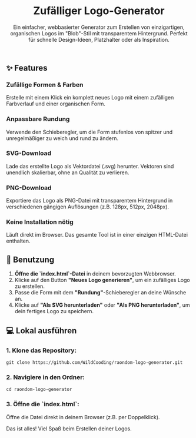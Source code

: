 <!DOCTYPE html>
<html lang="de">
<head>
    <meta charset="UTF-8">
    <meta name="viewport" content="width=device-width, initial-scale=1.0">
   
</head>
<body class="bg-gray-900 text-gray-300">

<div class="container mx-auto max-w-4xl px-4 py-12">

<header class="text-center mb-12">
            <h1 class="text-5xl font-bold text-white mb-4">Zufälliger Logo-Generator</h1>
            <p class="text-xl text-gray-400">
                Ein einfacher, webbasierter Generator zum Erstellen von einzigartigen, organischen Logos im "Blob"-Stil mit transparentem Hintergrund. Perfekt für schnelle Design-Ideen, Platzhalter oder als Inspiration.
            </p>
</header>

<main>
           


<section id="features" class="mb-16">
                <h2 class="text-3xl font-bold text-white text-center mb-8">✨ Features</h2>
                <div class="grid grid-cols-1 md:grid-cols-2 gap-6">
                    <div class="bg-gray-800 rounded-xl p-6 shadow-lg">
                        <h3 class="text-xl font-bold text-white mb-2">Zufällige Formen & Farben</h3>
                        <p class="text-gray-400">Erstelle mit einem Klick ein komplett neues Logo mit einem zufälligen Farbverlauf und einer organischen Form.</p>
                    </div>
                    <div class="bg-gray-800 rounded-xl p-6 shadow-lg">
                        <h3 class="text-xl font-bold text-white mb-2">Anpassbare Rundung</h3>
                        <p class="text-gray-400">Verwende den Schieberegler, um die Form stufenlos von spitzer und unregelmäßiger zu weich und rund zu ändern.</p>
                    </div>
                    <div class="bg-gray-800 rounded-xl p-6 shadow-lg">
                        <h3 class="text-xl font-bold text-white mb-2">SVG-Download</h3>
                        <p class="text-gray-400">Lade das erstellte Logo als Vektordatei (.svg) herunter. Vektoren sind unendlich skalierbar, ohne an Qualität zu verlieren.</p>
                    </div>
                    <div class="bg-gray-800 rounded-xl p-6 shadow-lg">
                        <h3 class="text-xl font-bold text-white mb-2">PNG-Download</h3>
                        <p class="text-gray-400">Exportiere das Logo als PNG-Datei mit transparentem Hintergrund in verschiedenen gängigen Auflösungen (z.B. 128px, 512px, 2048px).</p>
                    </div>
                    <div class="bg-gray-800 rounded-xl p-6 shadow-lg md:col-span-2">
                        <h3 class="text-xl font-bold text-white mb-2">Keine Installation nötig</h3>
                        <p class="text-gray-400">Läuft direkt im Browser. Das gesamte Tool ist in einer einzigen HTML-Datei enthalten.</p>
                    </div>
                </div>
            </section>


<div class="grid grid-cols-1 md:grid-cols-2 gap-12">
                <section id="usage">
                    <h2 class="text-3xl font-bold text-white mb-6">🚀 Benutzung</h2>
                    <ol class="list-decimal list-inside space-y-4 text-lg">
                        <li><strong>Öffne die `index.html`-Datei</strong> in deinem bevorzugten Webbrowser.</li>
                        <li>Klicke auf den Button <strong>"Neues Logo generieren"</strong>, um ein zufälliges Logo zu erstellen.</li>
                        <li>Passe die Form mit dem <strong>"Rundung"</strong>-Schieberegler an deine Wünsche an.</li>
                        <li>Klicke auf <strong>"Als SVG herunterladen"</strong> oder <strong>"Als PNG herunterladen"</strong>, um dein fertiges Logo zu speichern.</li>
                    </ol>
                </section>

<section id="local-dev">
                    <h2 class="text-3xl font-bold text-white mb-6">💻 Lokal ausführen</h2>
                    <div class="space-y-4">
                        <div>
                            <h3 class="font-semibold text-white">1. Klone das Repository:</h3>
                            <pre class="bg-gray-950 rounded-md p-4 mt-2 text-sm text-gray-300 overflow-x-auto"><code>git clone https://github.com/WildCooding/raondom-logo-generator.git</code></pre>
                        </div>
                        <div>
                            <h3 class="font-semibold text-white">2. Navigiere in den Ordner:</h3>
                            <pre class="bg-gray-950 rounded-md p-4 mt-2 text-sm text-gray-300 overflow-x-auto"><code>cd raondom-logo-generator</code></pre>
                        </div>
                        <div>
                           <h3 class="font-semibold text-white">3. Öffne die `index.html`:</h3>
                           <p class="text-gray-400 mt-2">Öffne die Datei direkt in deinem Browser (z.B. per Doppelklick).</p>
                        </div>
                    </div>
                </section>
            </div>
        </main>
        
<footer class="text-center mt-16 pt-8 border-t border-gray-700">
            <p class="text-gray-500">Das ist alles! Viel Spaß beim Erstellen deiner Logos.</p>
</footer>


</body>
</html>
